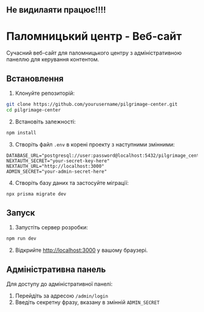## Не видилаяти працює!!!!
# Паломницький центр - Веб-сайт

Сучасний веб-сайт для паломницького центру з адміністративною панеллю для керування контентом.

## Встановлення

1. Клонуйте репозиторій:
```bash
git clone https://github.com/yourusername/pilgrimage-center.git
cd pilgrimage-center
```

2. Встановіть залежності:
```bash
npm install
```

3. Створіть файл `.env` в корені проекту з наступними змінними:
```env
DATABASE_URL="postgresql://user:password@localhost:5432/pilgrimage_center"
NEXTAUTH_SECRET="your-secret-key-here"
NEXTAUTH_URL="http://localhost:3000"
ADMIN_SECRET="your-admin-secret-here"
```

4. Створіть базу даних та застосуйте міграції:
```bash
npx prisma migrate dev
```

## Запуск

1. Запустіть сервер розробки:
```bash
npm run dev
```

2. Відкрийте [http://localhost:3000](http://localhost:3000) у вашому браузері.

## Адміністративна панель

Для доступу до адміністративної панелі:
1. Перейдіть за адресою `/admin/login`
2. Введіть секретну фразу, вказану в змінній `ADMIN_SECRET`
